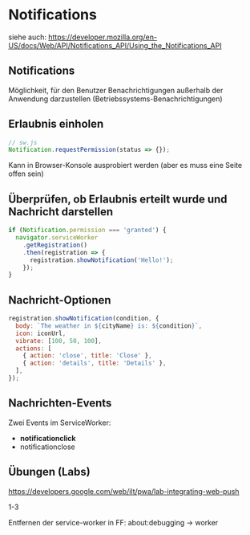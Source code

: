 # Notifications

siehe auch: https://developer.mozilla.org/en-US/docs/Web/API/Notifications_API/Using_the_Notifications_API

## Notifications

Möglichkeit, für den Benutzer Benachrichtigungen außerhalb der Anwendung darzustellen (Betriebssystems-Benachrichtigungen)

## Erlaubnis einholen

```js
// sw.js
Notification.requestPermission(status => {});
```

Kann in Browser-Konsole ausprobiert werden (aber es muss eine Seite offen sein)

## Überprüfen, ob Erlaubnis erteilt wurde und Nachricht darstellen

```js
if (Notification.permission === 'granted') {
  navigator.serviceWorker
    .getRegistration()
    .then(registration => {
      registration.showNotification('Hello!');
    });
}
```

## Nachricht-Optionen

```js
registration.showNotification(condition, {
  body: `The weather in ${cityName} is: ${condition}`,
  icon: iconUrl,
  vibrate: [100, 50, 100],
  actions: [
    { action: 'close', title: 'Close' },
    { action: 'details', title: 'Details' },
  ],
});
```

## Nachrichten-Events

Zwei Events im ServiceWorker:

- **notificationclick**
- notificationclose

<!--
evtl in Firefox testen, da Probleme mit Chrome
-->

<!--
# Kommunikation zurück zum Browser-Fenster

eher komplex, da es verschiedene Fenster zu einem Service-Worker geben kann

-->

## Übungen (Labs)

https://developers.google.com/web/ilt/pwa/lab-integrating-web-push

1-3

Entfernen der service-worker in FF: about:debugging -> worker

<!--
Dauer: ca 50 min
-->
